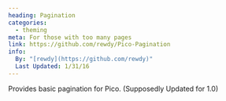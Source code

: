 ```yaml
---
heading: Pagination
categories:
  - theming
meta: For those with too many pages
link: https://github.com/rewdy/Pico-Pagination
info:
  By: "[rewdy](https://github.com/rewdy)"
  Last Updated: 1/31/16
---
```


Provides basic pagination for Pico. (Supposedly Updated for 1.0)
